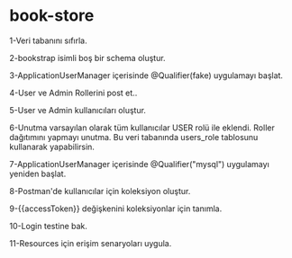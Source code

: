 # book-store

1-Veri tabanını sıfırla.

2-bookstrap isimli boş bir schema oluştur.

3-ApplicationUserManager içerisinde @Qualifier(fake) uygulamayı başlat.

4-User ve Admin Rollerini post et..

5-User ve Admin kullanıcıları oluştur.

6-Unutma varsayılan olarak tüm kullanıcılar USER rolü ile eklendi. Roller dağıtımını yapmayı unutma. Bu veri tabanında users_role tablosunu kullanarak yapabilirsin.

7-ApplicationUserManager içerisinde @Qualifier("mysql") uygulamayı yeniden başlat.

8-Postman'de kullanıcılar için koleksiyon oluştur.

9-{{accessToken}} değişkenini koleksiyonlar için tanımla.

10-Login testine bak.

11-Resources için erişim senaryoları uygula.
